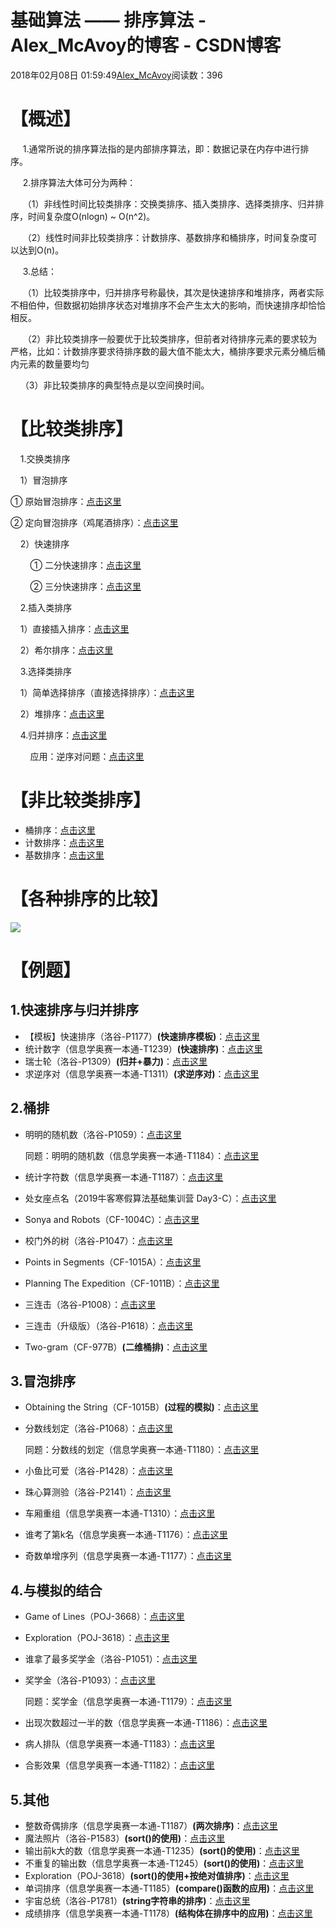 # 基础算法 —— 排序算法 - Alex_McAvoy的博客 - CSDN博客





2018年02月08日 01:59:49[Alex_McAvoy](https://me.csdn.net/u011815404)阅读数：396








# 【概述】

     1.通常所说的排序算法指的是内部排序算法，即：数据记录在内存中进行排序。

     2.排序算法大体可分为两种：

     （1）非线性时间比较类排序：交换类排序、插入类排序、选择类排序、归并排序，时间复杂度O(nlogn) ~ O(n^2)。

     （2）线性时间非比较类排序：计数排序、基数排序和桶排序，时间复杂度可以达到O(n)。

     3.总结： 

     （1）比较类排序中，归并排序号称最快，其次是快速排序和堆排序，两者实际不相伯仲，但数据初始排序状态对堆排序不会产生太大的影响，而快速排序却恰恰相反。

     （2）非比较类排序一般要优于比较类排序，但前者对待排序元素的要求较为严格，比如：计数排序要求待排序数的最大值不能太大，桶排序要求元素分桶后桶内元素的数量要均匀

    （3）非比较类排序的典型特点是以空间换时间。

# 【比较类排序】

    1.交换类排序

    1）冒泡排序

① 原始冒泡排序：[点击这里](http://blog.csdn.net/u011815404/article/details/79273398)

② 定向冒泡排序（鸡尾酒排序）：[点击这里](http://blog.csdn.net/u011815404/article/details/79285611)

    2）快速排序

        ① 二分快速排序：[点击这里](http://blog.csdn.net/u011815404/article/details/79533077)

        ② 三分快速排序：[点击这里](https://blog.csdn.net/u011815404/article/details/80139249)

    2.插入类排序

    1）直接插入排序：[点击这里](http://blog.csdn.net/u011815404/article/details/79597994)

    2）希尔排序：[点击这里](http://blog.csdn.net/u011815404/article/details/79598137)

    3.选择类排序

    1）简单选择排序（直接选择排序）：[点击这里](http://blog.csdn.net/u011815404/article/details/79256237)

    2）堆排序：[点击这里](https://blog.csdn.net/u011815404/article/details/79600538)

    4.归并排序：[点击这里](https://blog.csdn.net/u011815404/article/details/79981844)

        应用：逆序对问题：[点击这里](https://blog.csdn.net/u011815404/article/details/80017241)

# 【非比较类排序】
- 桶排序：[点击这里](https://blog.csdn.net/u011815404/article/details/79974807)
- 计数排序：[点击这里](https://blog.csdn.net/u011815404/article/details/79975084)
- 基数排序：[点击这里](https://blog.csdn.net/u011815404/article/details/79981024)

# 【各种排序的比较】

![](https://img-blog.csdn.net/20180417221225502)

# 【例题】

## 1.快速排序与归并排序
- 【模板】快速排序（洛谷-P1177）**(快速排序模板)**：[点击这里](https://blog.csdn.net/u011815404/article/details/79889355)
- 统计数字（信息学奥赛一本通-T1239）**(快速排序)**：[点击这里](https://blog.csdn.net/u011815404/article/details/80357411)
- 瑞士轮（洛谷-P1309）**(归并+暴力)**：[点击这里](https://blog.csdn.net/u011815404/article/details/79889895)
- 求逆序对（信息学奥赛一本通-T1311）**(求逆序对)**：[点击这里](https://blog.csdn.net/u011815404/article/details/80029364)

## 2.桶排
- 明明的随机数（洛谷-P1059）：[点击这里](https://blog.csdn.net/u011815404/article/details/79191214)

	同题：明明的随机数（信息学奥赛一本通-T1184）：[点击这里](https://blog.csdn.net/u011815404/article/details/80043297)
- 统计字符数（信息学奥赛一本通-T1187）：[点击这里](https://blog.csdn.net/u011815404/article/details/80043300)
- 处女座点名（2019牛客寒假算法基础集训营 Day3-C）：[点击这里](https://blog.csdn.net/u011815404/article/details/86658783)
- Sonya and Robots（CF-1004C）：[点击这里](https://blog.csdn.net/u011815404/article/details/82082936)
- 校门外的树（洛谷-P1047）：[点击这里](https://blog.csdn.net/u011815404/article/details/79250733)
- Points in Segments（CF-1015A）：[点击这里](https://blog.csdn.net/u011815404/article/details/81448098)
- Planning The Expedition（CF-1011B）：[点击这里](https://blog.csdn.net/u011815404/article/details/81704396)
- 三连击（洛谷-P1008）：[点击这里](http://blog.csdn.net/u011815404/article/details/79246785)
- 三连击（升级版）（洛谷-P1618）：[点击这里](http://blog.csdn.net/u011815404/article/details/79402621)
- Two-gram（CF-977B）**(二维桶排)**：[点击这里](https://blog.csdn.net/u011815404/article/details/81540729)​​​​​​​

## 3.冒泡排序
- Obtaining the String（CF-1015B）**(过程的模拟)**：[点击这里](https://blog.csdn.net/u011815404/article/details/81449892)
- 分数线划定（洛谷-P1068）：[点击这里](https://blog.csdn.net/u011815404/article/details/79889449)

	同题：分数线的划定（信息学奥赛一本通-T1180）：[点击这里](https://blog.csdn.net/u011815404/article/details/80029356)
- 小鱼比可爱（洛谷-P1428）：[点击这里](https://blog.csdn.net/u011815404/article/details/79250739)
- 珠心算测验（洛谷-P2141）：[点击这里](https://blog.csdn.net/u011815404/article/details/79250741)
- 车厢重组（信息学奥赛一本通-T1310）：[点击这里](https://blog.csdn.net/u011815404/article/details/80029319)
- 谁考了第k名（信息学奥赛一本通-T1176）：[点击这里](https://blog.csdn.net/u011815404/article/details/80029362)
- 奇数单增序列（信息学奥赛一本通-T1177）：[点击这里](https://blog.csdn.net/u011815404/article/details/80029557)

## 4.与模拟的结合
- Game of Lines（POJ-3668）：[点击这里](https://blog.csdn.net/u011815404/article/details/80617160)
- Exploration（POJ-3618）：[点击这里](https://blog.csdn.net/u011815404/article/details/80545815)
- 谁拿了最多奖学金（洛谷-P1051）：[点击这里](https://blog.csdn.net/u011815404/article/details/79889824)
- 奖学金（洛谷-P1093）：[点击这里](https://blog.csdn.net/u011815404/article/details/79889852)

	同题：奖学金（信息学奥赛一本通-T1179）：[点击这里](https://blog.csdn.net/u011815404/article/details/80029359)
- 出现次数超过一半的数（信息学奥赛一本通-T1186）：[点击这里](https://blog.csdn.net/u011815404/article/details/80043298)
- 病人排队（信息学奥赛一本通-T1183）：[点击这里](https://blog.csdn.net/u011815404/article/details/80043296)
- 合影效果（信息学奥赛一本通-T1182）：[点击这里](https://blog.csdn.net/u011815404/article/details/80029358)

## 5.其他
- 整数奇偶排序（信息学奥赛一本通-T1187）**(两次排序)**：[点击这里](https://blog.csdn.net/u011815404/article/details/80029355)
- 魔法照片（洛谷-P1583）**(sort()的使用)**：[点击这里](https://blog.csdn.net/u011815404/article/details/79889753)
- 输出前k大的数（信息学奥赛一本通-T1235）**(sort()的使用)**：[点击这里](https://blog.csdn.net/u011815404/article/details/80357369)
- 不重复的输出数（信息学奥赛一本通-T1245）**(sort()的使用)**：[点击这里](https://blog.csdn.net/u011815404/article/details/80365528)
- Exploration（POJ-3618）**(sort()的使用+按绝对值排序)**：[点击这里](https://blog.csdn.net/u011815404/article/details/80545815)
- 单词排序（信息学奥赛一本通-T1185）**(compare()函数的应用)**：[点击这里](https://blog.csdn.net/u011815404/article/details/80043299)
- 宇宙总统（洛谷-P1781）**(string字符串的排序)**：[点击这里](https://blog.csdn.net/u011815404/article/details/79889451)
- 成绩排序（信息学奥赛一本通-T1178）**(结构体在排序中的应用)**：[点击这里](https://blog.csdn.net/u011815404/article/details/80029361)



